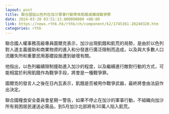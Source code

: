 ```yaml
---
layout: post
title: 聯合國指以色列在加沙軍事行動帶來飢餓或構成戰爭罪
date: 2024-03-20 03:51:13.000000000 +08:00
link: https://news.rthk.hk/rthk/ch/component/k2/1745361-20240320.htm
categories: rthk
---
```


聯合國人權事務高級專員圖爾克表示，加沙出現飢餓和飢荒的局勢，是由於以色列對人道主義援助和商業物資的進入和分發進行廣泛限制而造成，以及與大多數人口流離失所和重要民用基礎設施遭到破壞有關。

他指出，以色列繼續限制援助進入加沙的程度，以及繼續進行敵對行動的方式，可能相當於利用飢餓作為戰爭手段，將會是一種戰爭罪。

圖爾克的發言人之後在日內瓦表示，飢餓是否被用作戰爭武器，最終將會由法庭作出決定。

聯合國糧食安全委員會星期一警告，如果不停止在加沙的軍事行動，不組織向加沙所有貧困居民運送必需品，到5月加沙北部將有30萬人陷入飢荒。
